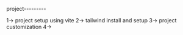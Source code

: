 project---------

1-> project setup using vite
2-> tailwind install and setup
3-> project customization
4->